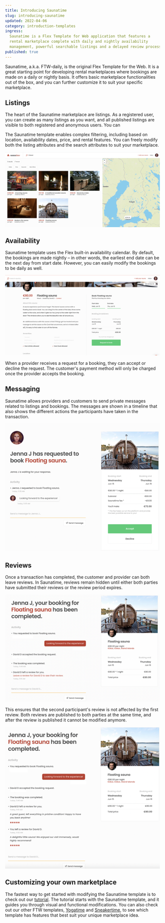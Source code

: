 ```yaml
---
title: Introducing Saunatime
slug: introducing-saunatime
updated: 2022-04-06
category: introduction-templates
ingress:
  Saunatime is a Flex Template for Web application that features a
  rental marketplace complete with daily and nightly availability
  management, powerful searchable listings and a delayed review process.
published: true
---
```


Saunatime, a.k.a. FTW-daily, is the original Flex Template for the Web.
It is a great starting point for developing rental marketplaces where
bookings are made on a daily or nightly basis. It offers basic
marketplace functionalities out of the box, and you can further
customize it to suit your specific marketplace.

## Listings

The heart of the Saunatime marketplace are listings. As a registered
user, you can create as many listings as you want, and all published
listings are visible to both registered and anonymous users. You can

The Saunatime template enables complex filtering, including based on
location, availability dates, price, and rental features. You can freely
modify both the listing attributes and the search attributes to suit
your marketplace.

![Saunatime search page](./saunatime_searchpage.png)

## Availability

Saunatime template uses the Flex built-in availability calendar. By
default, the bookings are made nightly – in other words, the earliest
end date can be the next day from start date. However, you can easily
modify the bookings to be daily as well.

![Saunatime booking](./saunatime_booking.png)

When a provider receives a request for a booking, they can accept or
decline the request. The customer's payment method will only be charged
once the provider accepts the booking.

## Messaging

Saunatime allows providers and customers to send private messages
related to listings and bookings. The messages are shown in a timeline
that also shows the different actions the participants have taken in the
transaction.

![Saunatime provider messaging view](./saunatime_messaging.png)

## Reviews

Once a transaction has completed, the customer and provider can both
leave reviews. In Saunatime, reviews remain hidden until either both
parties have submitted their reviews or the review period expires.

![The second reviewer sees they have a review](./reviewer_2.png)

This ensures that the second participant's review is not affected by the
first review. Both reviews are published to both parties at the same
time, and after the review is published it cannot be modified anymore.

![Reviews are published to both parties at the same time](./both_reviews.png)

## Customizing your own marketplace

The fastest way to get started with modifying the Saunatime template is
to check out our [tutorial](/tutorial/introduction/). The tutorial
starts with the Saunatime template, and it guides you through visual and
functional modifications. You can also check out our other FTW
templates, [Yogatime](/introduction/introducing-yogatime/) and
[Sneakertime](/introduction/introducing-sneakertime/), to see which
template has features that best suit your unique marketplace idea.

